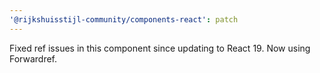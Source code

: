 ```yaml
---
'@rijkshuisstijl-community/components-react': patch
---
```


Fixed ref issues in this component since updating to React 19. Now using Forwardref.
